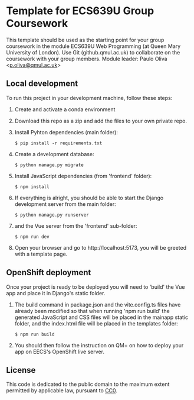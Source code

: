 # Template for ECS639U Group Coursework

This template should be used as the starting point for your group coursework in the module ECS639U Web Programming (at Queen Mary University of London). Use Git (github.qmul.ac.uk) to collaborate on the coursework with your group members. Module leader: Paulo Oliva <[p.oliva@qmul.ac.uk](mailto:p.oliva@qmul.ac.uk)>

## Local development

To run this project in your development machine, follow these steps:

1. Create and activate a conda environment

2. Download this repo as a zip and add the files to your own private repo.

3. Install Pyhton dependencies (main folder):

    ```console
    $ pip install -r requirements.txt
    ```

4. Create a development database:

    ```console
    $ python manage.py migrate
    ```

5. Install JavaScript dependencies (from 'frontend' folder):

    ```console
    $ npm install
    ```

6. If everything is alright, you should be able to start the Django development server from the main folder:

    ```console
    $ python manage.py runserver
    ```

7. and the Vue server from the 'frontend' sub-folder:

    ```console
    $ npm run dev
    ```

8. Open your browser and go to http://localhost:5173, you will be greeted with a template page.

## OpenShift deployment

Once your project is ready to be deployed you will need to 'build' the Vue app and place it in Django's static folder.

1. The build command in package.json and the vite.config.ts files have already been modified so that when running 'npm run build' the generated JavaScript and CSS files will be placed in the mainapp static folder, and the index.html file will be placed in the templates folder:

    ```console
    $ npm run build
    ```

2. You should then follow the instruction on QM+ on how to deploy your app on EECS's OpenShift live server.

## License

This code is dedicated to the public domain to the maximum extent permitted by applicable law, pursuant to [CC0](http://creativecommons.org/publicdomain/zero/1.0/).
